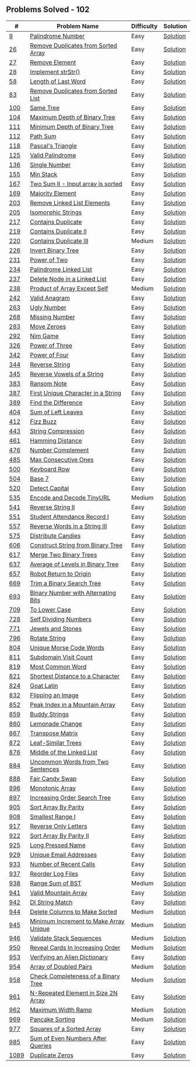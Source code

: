## Problems Solved - 102

| # | Problem Name | Difficulty | Solution |
| ---- | ------------ | ---------- | ----------- |  
| <a href="Easy/9 Palindrome Number/">9</a> |  <a href="Easy/9 Palindrome Number/Readme.md">Palindrome Number</a>| Easy | <a href="Easy/9 Palindrome Number/palindromeNumber.js">Solution</a> | 
| <a href="Easy/26  Remove Duplicates from Sorted Array/">26</a> |  <a href="Easy/26  Remove Duplicates from Sorted Array/Readme.md">Remove Duplicates from Sorted Array</a>| Easy | <a href="Easy/26  Remove Duplicates from Sorted Array/removeDuplicatesFromSortedArray.js">Solution</a> | 
| <a href="Easy/27  Remove Element/">27</a> |  <a href="Easy/27  Remove Element/Readme.md">Remove Element</a>| Easy | <a href="Easy/27  Remove Element/removeElement.js">Solution</a> | 
| <a href="Easy/28 Implement strStr()/">28</a> |  <a href="Easy/28 Implement strStr()/Readme.md">Implement strStr()</a>| Easy | <a href="Easy/28 Implement strStr()/implementStrstr().js">Solution</a> | 
| <a href="Easy/58  Length of Last Word/">58</a> |  <a href="Easy/58  Length of Last Word/Readme.md">Length of Last Word</a>| Easy | <a href="Easy/58  Length of Last Word/lengthOfLastWord.js">Solution</a> | 
| <a href="Easy/83 Remove Duplicates from Sorted List/">83</a> |  <a href="Easy/83 Remove Duplicates from Sorted List/Readme.md">Remove Duplicates from Sorted List</a>| Easy | <a href="Easy/83 Remove Duplicates from Sorted List/removeDuplicatesFromSortedList.js">Solution</a> | 
| <a href="Easy/100 Same Tree/">100</a> |  <a href="Easy/100 Same Tree/Readme.md">Same Tree</a>| Easy | <a href="Easy/100 Same Tree/sameTree.js">Solution</a> | 
| <a href="Easy/104 Maximum Depth of Binary Tree/">104</a> |  <a href="Easy/104 Maximum Depth of Binary Tree/Readme.md">Maximum Depth of Binary Tree</a>| Easy | <a href="Easy/104 Maximum Depth of Binary Tree/maximumDepthOfBinaryTree.js">Solution</a> | 
| <a href="Easy/111 Minimum Depth of Binary Tree/">111</a> |  <a href="Easy/111 Minimum Depth of Binary Tree/Readme.md">Minimum Depth of Binary Tree</a>| Easy | <a href="Easy/111 Minimum Depth of Binary Tree/minimumDepthOfBinaryTree.js">Solution</a> | 
| <a href="Easy/112 Path Sum/">112</a> |  <a href="Easy/112 Path Sum/Readme.md">Path Sum</a>| Easy | <a href="Easy/112 Path Sum/pathSum.js">Solution</a> | 
| <a href="Easy/118 Pascal's Triangle/">118</a> |  <a href="Easy/118 Pascal's Triangle/Readme.md">Pascal's Triangle</a>| Easy | <a href="Easy/118 Pascal's Triangle/pascal'sTriangle.js">Solution</a> | 
| <a href="Easy/125 Valid Palindrome/">125</a> |  <a href="Easy/125 Valid Palindrome/Readme.md">Valid Palindrome</a>| Easy | <a href="Easy/125 Valid Palindrome/validPalindrome.js">Solution</a> | 
| <a href="Easy/136 Single Number/">136</a> |  <a href="Easy/136 Single Number/Readme.md">Single Number</a>| Easy | <a href="Easy/136 Single Number/singleNumber.js">Solution</a> | 
| <a href="Easy/155 Min Stack/">155</a> |  <a href="Easy/155 Min Stack/Readme.md">Min Stack</a>| Easy | <a href="Easy/155 Min Stack/minStack.js">Solution</a> | 
| <a href="Easy/167 Two Sum II - Input array is sorted/">167</a> |  <a href="Easy/167 Two Sum II - Input array is sorted/Readme.md">Two Sum II - Input array is sorted</a>| Easy | <a href="Easy/167 Two Sum II - Input array is sorted/twoSumIiInputArrayIsSorted.js">Solution</a> | 
| <a href="Easy/169 Majority Element/">169</a> |  <a href="Easy/169 Majority Element/Readme.md">Majority Element</a>| Easy | <a href="Easy/169 Majority Element/majorityElement.js">Solution</a> | 
| <a href="Easy/203  Remove Linked List Elements/">203</a> |  <a href="Easy/203  Remove Linked List Elements/Readme.md">Remove Linked List Elements</a>| Easy | <a href="Easy/203  Remove Linked List Elements/removeLinkedListElements.js">Solution</a> | 
| <a href="Easy/205  Isomorphic Strings/">205</a> |  <a href="Easy/205  Isomorphic Strings/Readme.md">Isomorphic Strings</a>| Easy | <a href="Easy/205  Isomorphic Strings/isomorphicStrings.js">Solution</a> | 
| <a href="Easy/217  Contains Duplicate/">217</a> |  <a href="Easy/217  Contains Duplicate/Readme.md">Contains Duplicate</a>| Easy | <a href="Easy/217  Contains Duplicate/containsDuplicate.js">Solution</a> | 
| <a href="Easy/219  Contains Duplicate II/">219</a> |  <a href="Easy/219  Contains Duplicate II/Readme.md">Contains Duplicate II</a>| Easy | <a href="Easy/219  Contains Duplicate II/containsDuplicateIi.js">Solution</a> | 
| <a href="Medium/220  Contains Duplicate III/">220</a> |  <a href="Medium/220  Contains Duplicate III/Readme.md">Contains Duplicate III</a>| Medium | <a href="Medium/220  Contains Duplicate III/containsDuplicateIii.js">Solution</a> | 
| <a href="Easy/226 Invert Binary Tree/">226</a> |  <a href="Easy/226 Invert Binary Tree/Readme.md">Invert Binary Tree</a>| Easy | <a href="Easy/226 Invert Binary Tree/invertBinaryTree.js">Solution</a> | 
| <a href="Easy/231  Power of Two/">231</a> |  <a href="Easy/231  Power of Two/Readme.md">Power of Two</a>| Easy | <a href="Easy/231  Power of Two/powerOfTwo.js">Solution</a> | 
| <a href="Easy/234 Palindrome Linked List/">234</a> |  <a href="Easy/234 Palindrome Linked List/Readme.md">Palindrome Linked List</a>| Easy | <a href="Easy/234 Palindrome Linked List/palindromeLinkedList.js">Solution</a> | 
| <a href="Easy/237 Delete Node in a Linked List/">237</a> |  <a href="Easy/237 Delete Node in a Linked List/Readme.md">Delete Node in a Linked List</a>| Easy | <a href="Easy/237 Delete Node in a Linked List/deleteNodeInALinkedList.js">Solution</a> | 
| <a href="Medium/238  Product of Array Except Self/">238</a> |  <a href="Medium/238  Product of Array Except Self/Readme.md">Product of Array Except Self</a>| Medium | <a href="Medium/238  Product of Array Except Self/productOfArrayExceptSelf.js">Solution</a> | 
| <a href="Easy/242 Valid Anagram/">242</a> |  <a href="Easy/242 Valid Anagram/Readme.md">Valid Anagram</a>| Easy | <a href="Easy/242 Valid Anagram/validAnagram.js">Solution</a> | 
| <a href="Easy/263  Ugly Number/">263</a> |  <a href="Easy/263  Ugly Number/Readme.md">Ugly Number</a>| Easy | <a href="Easy/263  Ugly Number/uglyNumber.js">Solution</a> | 
| <a href="Easy/268 Missing Number/">268</a> |  <a href="Easy/268 Missing Number/Readme.md">Missing Number</a>| Easy | <a href="Easy/268 Missing Number/missingNumber.js">Solution</a> | 
| <a href="Easy/283  Move Zeroes/">283</a> |  <a href="Easy/283  Move Zeroes/Readme.md">Move Zeroes</a>| Easy | <a href="Easy/283  Move Zeroes/moveZeroes.js">Solution</a> | 
| <a href="Easy/292 Nim Game/">292</a> |  <a href="Easy/292 Nim Game/Readme.md">Nim Game</a>| Easy | <a href="Easy/292 Nim Game/nimGame.js">Solution</a> | 
| <a href="Easy/326  Power of Three/">326</a> |  <a href="Easy/326  Power of Three/Readme.md">Power of Three</a>| Easy | <a href="Easy/326  Power of Three/powerOfThree.js">Solution</a> | 
| <a href="Easy/342  Power of Four/">342</a> |  <a href="Easy/342  Power of Four/Readme.md">Power of Four</a>| Easy | <a href="Easy/342  Power of Four/powerOfFour.js">Solution</a> | 
| <a href="Easy/344 Reverse String/">344</a> |  <a href="Easy/344 Reverse String/Readme.md">Reverse String</a>| Easy | <a href="Easy/344 Reverse String/reverseString.js">Solution</a> | 
| <a href="Easy/345 Reverse Vowels of a String/">345</a> |  <a href="Easy/345 Reverse Vowels of a String/Readme.md">Reverse Vowels of a String</a>| Easy | <a href="Easy/345 Reverse Vowels of a String/reverseVowelsOfAString.js">Solution</a> | 
| <a href="Easy/383  Ransom Note/">383</a> |  <a href="Easy/383  Ransom Note/Readme.md">Ransom Note</a>| Easy | <a href="Easy/383  Ransom Note/ransomNote.js">Solution</a> | 
| <a href="Easy/387 First Unique Character in a String/">387</a> |  <a href="Easy/387 First Unique Character in a String/Readme.md">First Unique Character in a String</a>| Easy | <a href="Easy/387 First Unique Character in a String/firstUniqueCharacterInAString.js">Solution</a> | 
| <a href="Easy/389  Find the Difference/">389</a> |  <a href="Easy/389  Find the Difference/Readme.md">Find the Difference</a>| Easy | <a href="Easy/389  Find the Difference/findTheDifference.js">Solution</a> | 
| <a href="Easy/404 Sum of Left Leaves/">404</a> |  <a href="Easy/404 Sum of Left Leaves/Readme.md">Sum of Left Leaves</a>| Easy | <a href="Easy/404 Sum of Left Leaves/sumOfLeftLeaves.js">Solution</a> | 
| <a href="Easy/412 Fizz Buzz/">412</a> |  <a href="Easy/412 Fizz Buzz/Readme.md">Fizz Buzz</a>| Easy | <a href="Easy/412 Fizz Buzz/fizzBuzz.js">Solution</a> | 
| <a href="Easy/443 String Compression/">443</a> |  <a href="Easy/443 String Compression/Readme.md">String Compression</a>| Easy | <a href="Easy/443 String Compression/stringCompression.js">Solution</a> | 
| <a href="Easy/461  Hamming Distance/">461</a> |  <a href="Easy/461  Hamming Distance/Readme.md">Hamming Distance</a>| Easy | <a href="Easy/461  Hamming Distance/hammingDistance.js">Solution</a> | 
| <a href="Easy/476  Number Complement/">476</a> |  <a href="Easy/476  Number Complement/Readme.md">Number Complement</a>| Easy | <a href="Easy/476  Number Complement/numberComplement.js">Solution</a> | 
| <a href="Easy/485 Max Consecutive Ones/">485</a> |  <a href="Easy/485 Max Consecutive Ones/Readme.md">Max Consecutive Ones</a>| Easy | <a href="Easy/485 Max Consecutive Ones/maxConsecutiveOnes.js">Solution</a> | 
| <a href="Easy/500  Keyboard Row/">500</a> |  <a href="Easy/500  Keyboard Row/Readme.md">Keyboard Row</a>| Easy | <a href="Easy/500  Keyboard Row/keyboardRow.js">Solution</a> | 
| <a href="Easy/504  Base 7/">504</a> |  <a href="Easy/504  Base 7/Readme.md">Base 7</a>| Easy | <a href="Easy/504  Base 7/base7.js">Solution</a> | 
| <a href="Easy/520 Detect Capital/">520</a> |  <a href="Easy/520 Detect Capital/Readme.md">Detect Capital</a>| Easy | <a href="Easy/520 Detect Capital/detectCapital.js">Solution</a> | 
| <a href="Medium/535  Encode and Decode TinyURL/">535</a> |  <a href="Medium/535  Encode and Decode TinyURL/Readme.md">Encode and Decode TinyURL</a>| Medium | <a href="Medium/535  Encode and Decode TinyURL/encodeAndDecodeTinyurl.js">Solution</a> | 
| <a href="Easy/541 Reverse String II/">541</a> |  <a href="Easy/541 Reverse String II/Readme.md">Reverse String II</a>| Easy | <a href="Easy/541 Reverse String II/reverseStringIi.js">Solution</a> | 
| <a href="Easy/551 Student Attendance Record I/">551</a> |  <a href="Easy/551 Student Attendance Record I/Readme.md">Student Attendance Record I</a>| Easy | <a href="Easy/551 Student Attendance Record I/studentAttendanceRecordI.js">Solution</a> | 
| <a href="Easy/557 Reverse Words in a String III/">557</a> |  <a href="Easy/557 Reverse Words in a String III/Readme.md">Reverse Words in a String III</a>| Easy | <a href="Easy/557 Reverse Words in a String III/reverseWordsInAStringIii.js">Solution</a> | 
| <a href="Easy/575  Distribute Candies/">575</a> |  <a href="Easy/575  Distribute Candies/Readme.md">Distribute Candies</a>| Easy | <a href="Easy/575  Distribute Candies/distributeCandies.js">Solution</a> | 
| <a href="Easy/606  Construct String from Binary Tree/">606</a> |  <a href="Easy/606  Construct String from Binary Tree/Readme.md">Construct String from Binary Tree</a>| Easy | <a href="Easy/606  Construct String from Binary Tree/constructStringFromBinaryTree.js">Solution</a> | 
| <a href="Easy/617 Merge Two Binary Trees/">617</a> |  <a href="Easy/617 Merge Two Binary Trees/Readme.md">Merge Two Binary Trees</a>| Easy | <a href="Easy/617 Merge Two Binary Trees/mergeTwoBinaryTrees.js">Solution</a> | 
| <a href="Easy/637 Average of Levels in Binary Tree/">637</a> |  <a href="Easy/637 Average of Levels in Binary Tree/Readme.md">Average of Levels in Binary Tree</a>| Easy | <a href="Easy/637 Average of Levels in Binary Tree/averageOfLevelsInBinaryTree.js">Solution</a> | 
| <a href="Easy/657 Robot Return to Origin/">657</a> |  <a href="Easy/657 Robot Return to Origin/Readme.md">Robot Return to Origin</a>| Easy | <a href="Easy/657 Robot Return to Origin/robotReturnToOrigin.js">Solution</a> | 
| <a href="Easy/669  Trim a Binary Search Tree/">669</a> |  <a href="Easy/669  Trim a Binary Search Tree/Readme.md">Trim a Binary Search Tree</a>| Easy | <a href="Easy/669  Trim a Binary Search Tree/trimABinarySearchTree.js">Solution</a> | 
| <a href="Easy/693  Binary Number with Alternating Bits/">693</a> |  <a href="Easy/693  Binary Number with Alternating Bits/Readme.md">Binary Number with Alternating Bits</a>| Easy | <a href="Easy/693  Binary Number with Alternating Bits/binaryNumberWithAlternatingBits.js">Solution</a> | 
| <a href="Easy/709 To Lower Case/">709</a> |  <a href="Easy/709 To Lower Case/Readme.md">To Lower Case</a>| Easy | <a href="Easy/709 To Lower Case/toLowerCase.js">Solution</a> | 
| <a href="Easy/728  Self Dividing Numbers/">728</a> |  <a href="Easy/728  Self Dividing Numbers/Readme.md">Self Dividing Numbers</a>| Easy | <a href="Easy/728  Self Dividing Numbers/selfDividingNumbers.js">Solution</a> | 
| <a href="Easy/771 Jewels and Stones/">771</a> |  <a href="Easy/771 Jewels and Stones/Readme.md">Jewels and Stones</a>| Easy | <a href="Easy/771 Jewels and Stones/jewelsAndStones.js">Solution</a> | 
| <a href="Easy/796  Rotate String/">796</a> |  <a href="Easy/796  Rotate String/Readme.md">Rotate String</a>| Easy | <a href="Easy/796  Rotate String/rotateString.js">Solution</a> | 
| <a href="Easy/804 Unique Morse Code Words/">804</a> |  <a href="Easy/804 Unique Morse Code Words/Readme.md">Unique Morse Code Words</a>| Easy | <a href="Easy/804 Unique Morse Code Words/uniqueMorseCodeWords.js">Solution</a> | 
| <a href="Easy/811 Subdomain Visit Count/">811</a> |  <a href="Easy/811 Subdomain Visit Count/Readme.md">Subdomain Visit Count</a>| Easy | <a href="Easy/811 Subdomain Visit Count/subdomainVisitCount.js">Solution</a> | 
| <a href="Easy/819  Most Common Word/">819</a> |  <a href="Easy/819  Most Common Word/Readme.md">Most Common Word</a>| Easy | <a href="Easy/819  Most Common Word/mostCommonWord.js">Solution</a> | 
| <a href="Easy/821 Shortest Distance to a Character/">821</a> |  <a href="Easy/821 Shortest Distance to a Character/Readme.md">Shortest Distance to a Character</a>| Easy | <a href="Easy/821 Shortest Distance to a Character/shortestDistanceToACharacter.js">Solution</a> | 
| <a href="Easy/824 Goat Latin/">824</a> |  <a href="Easy/824 Goat Latin/Readme.md">Goat Latin</a>| Easy | <a href="Easy/824 Goat Latin/goatLatin.js">Solution</a> | 
| <a href="Easy/832 Flipping an Image/">832</a> |  <a href="Easy/832 Flipping an Image/Readme.md">Flipping an Image</a>| Easy | <a href="Easy/832 Flipping an Image/flippingAnImage.js">Solution</a> | 
| <a href="Easy/852 Peak Index in a Mountain Array/">852</a> |  <a href="Easy/852 Peak Index in a Mountain Array/Readme.md">Peak Index in a Mountain Array</a>| Easy | <a href="Easy/852 Peak Index in a Mountain Array/peakIndexInAMountainArray.js">Solution</a> | 
| <a href="Easy/859  Buddy Strings/">859</a> |  <a href="Easy/859  Buddy Strings/Readme.md">Buddy Strings</a>| Easy | <a href="Easy/859  Buddy Strings/buddyStrings.js">Solution</a> | 
| <a href="Easy/860  Lemonade Change/">860</a> |  <a href="Easy/860  Lemonade Change/Readme.md">Lemonade Change</a>| Easy | <a href="Easy/860  Lemonade Change/lemonadeChange.js">Solution</a> | 
| <a href="Easy/867  Transpose Matrix/">867</a> |  <a href="Easy/867  Transpose Matrix/Readme.md">Transpose Matrix</a>| Easy | <a href="Easy/867  Transpose Matrix/transposeMatrix.js">Solution</a> | 
| <a href="Easy/872 Leaf-Similar Trees/">872</a> |  <a href="Easy/872 Leaf-Similar Trees/Readme.md">Leaf-Similar Trees</a>| Easy | <a href="Easy/872 Leaf-Similar Trees/leafSimilarTrees.js">Solution</a> | 
| <a href="Easy/876 Middle of the Linked List/">876</a> |  <a href="Easy/876 Middle of the Linked List/Readme.md">Middle of the Linked List</a>| Easy | <a href="Easy/876 Middle of the Linked List/middleOfTheLinkedList.js">Solution</a> | 
| <a href="Easy/884 Uncommon Words from Two Sentences/">884</a> |  <a href="Easy/884 Uncommon Words from Two Sentences/Readme.md">Uncommon Words from Two Sentences</a>| Easy | <a href="Easy/884 Uncommon Words from Two Sentences/uncommonWordsFromTwoSentences.js">Solution</a> | 
| <a href="Easy/888 Fair Candy Swap/">888</a> |  <a href="Easy/888 Fair Candy Swap/Readme.md">Fair Candy Swap</a>| Easy | <a href="Easy/888 Fair Candy Swap/fairCandySwap.js">Solution</a> | 
| <a href="Easy/896 Monotonic Array/">896</a> |  <a href="Easy/896 Monotonic Array/Readme.md">Monotonic Array</a>| Easy | <a href="Easy/896 Monotonic Array/monotonicArray.js">Solution</a> | 
| <a href="Easy/897  Increasing Order Search Tree/">897</a> |  <a href="Easy/897  Increasing Order Search Tree/Readme.md">Increasing Order Search Tree</a>| Easy | <a href="Easy/897  Increasing Order Search Tree/increasingOrderSearchTree.js">Solution</a> | 
| <a href="Easy/905 Sort Array By Parity/">905</a> |  <a href="Easy/905 Sort Array By Parity/Readme.md">Sort Array By Parity</a>| Easy | <a href="Easy/905 Sort Array By Parity/sortArrayByParity.js">Solution</a> | 
| <a href="Easy/908  Smallest Range I/">908</a> |  <a href="Easy/908  Smallest Range I/Readme.md">Smallest Range I</a>| Easy | <a href="Easy/908  Smallest Range I/smallestRangeI.js">Solution</a> | 
| <a href="Easy/917 Reverse Only Letters/">917</a> |  <a href="Easy/917 Reverse Only Letters/Readme.md">Reverse Only Letters</a>| Easy | <a href="Easy/917 Reverse Only Letters/reverseOnlyLetters.js">Solution</a> | 
| <a href="Easy/922  Sort Array By Parity II/">922</a> |  <a href="Easy/922  Sort Array By Parity II/Readme.md">Sort Array By Parity II</a>| Easy | <a href="Easy/922  Sort Array By Parity II/sortArrayByParityIi.js">Solution</a> | 
| <a href="Easy/925 Long Pressed Name/">925</a> |  <a href="Easy/925 Long Pressed Name/Readme.md">Long Pressed Name</a>| Easy | <a href="Easy/925 Long Pressed Name/longPressedName.js">Solution</a> | 
| <a href="Easy/929 Unique Email Addresses/">929</a> |  <a href="Easy/929 Unique Email Addresses/Readme.md">Unique Email Addresses</a>| Easy | <a href="Easy/929 Unique Email Addresses/uniqueEmailAddresses.js">Solution</a> | 
| <a href="Easy/933 Number of Recent Calls/">933</a> |  <a href="Easy/933 Number of Recent Calls/Readme.md">Number of Recent Calls</a>| Easy | <a href="Easy/933 Number of Recent Calls/numberOfRecentCalls.js">Solution</a> | 
| <a href="Easy/937 Reorder Log Files/">937</a> |  <a href="Easy/937 Reorder Log Files/Readme.md">Reorder Log Files</a>| Easy | <a href="Easy/937 Reorder Log Files/reorderLogFiles.js">Solution</a> | 
| <a href="Medium/938  Range Sum of BST/">938</a> |  <a href="Medium/938  Range Sum of BST/Readme.md">Range Sum of BST</a>| Medium | <a href="Medium/938  Range Sum of BST/rangeSumOfBst.js">Solution</a> | 
| <a href="Easy/941  Valid Mountain Array/">941</a> |  <a href="Easy/941  Valid Mountain Array/Readme.md">Valid Mountain Array</a>| Easy | <a href="Easy/941  Valid Mountain Array/validMountainArray.js">Solution</a> | 
| <a href="Easy/942  DI String Match/">942</a> |  <a href="Easy/942  DI String Match/Readme.md">DI String Match</a>| Easy | <a href="Easy/942  DI String Match/diStringMatch.js">Solution</a> | 
| <a href="Medium/944  Delete Columns to Make Sorted/">944</a> |  <a href="Medium/944  Delete Columns to Make Sorted/Readme.md">Delete Columns to Make Sorted</a>| Medium | <a href="Medium/944  Delete Columns to Make Sorted/deleteColumnsToMakeSorted.js">Solution</a> | 
| <a href="Medium/945  Minimum Increment to Make Array Unique/">945</a> |  <a href="Medium/945  Minimum Increment to Make Array Unique/Readme.md">Minimum Increment to Make Array Unique</a>| Medium | <a href="Medium/945  Minimum Increment to Make Array Unique/minimumIncrementToMakeArrayUnique.js">Solution</a> | 
| <a href="Medium/946  Validate Stack Sequences/">946</a> |  <a href="Medium/946  Validate Stack Sequences/Readme.md">Validate Stack Sequences</a>| Medium | <a href="Medium/946  Validate Stack Sequences/validateStackSequences.js">Solution</a> | 
| <a href="Medium/950  Reveal Cards In Increasing Order/">950</a> |  <a href="Medium/950  Reveal Cards In Increasing Order/Readme.md">Reveal Cards In Increasing Order</a>| Medium | <a href="Medium/950  Reveal Cards In Increasing Order/revealCardsInIncreasingOrder.js">Solution</a> | 
| <a href="Easy/953  Verifying an Alien Dictionary/">953</a> |  <a href="Easy/953  Verifying an Alien Dictionary/Readme.md">Verifying an Alien Dictionary</a>| Easy | <a href="Easy/953  Verifying an Alien Dictionary/verifyingAnAlienDictionary.js">Solution</a> | 
| <a href="Medium/954  Array of Doubled Pairs/">954</a> |  <a href="Medium/954  Array of Doubled Pairs/Readme.md">Array of Doubled Pairs</a>| Medium | <a href="Medium/954  Array of Doubled Pairs/arrayOfDoubledPairs.js">Solution</a> | 
| <a href="Medium/958  Check Completeness of a Binary Tree/">958</a> |  <a href="Medium/958  Check Completeness of a Binary Tree/Readme.md">Check Completeness of a Binary Tree</a>| Medium | <a href="Medium/958  Check Completeness of a Binary Tree/checkCompletenessOfABinaryTree.js">Solution</a> | 
| <a href="Easy/961  N-Repeated Element in Size 2N Array/">961</a> |  <a href="Easy/961  N-Repeated Element in Size 2N Array/Readme.md">N-Repeated Element in Size 2N Array</a>| Easy | <a href="Easy/961  N-Repeated Element in Size 2N Array/nRepeatedElementInSize2nArray.js">Solution</a> | 
| <a href="Medium/962  Maximum Width Ramp/">962</a> |  <a href="Medium/962  Maximum Width Ramp/Readme.md">Maximum Width Ramp</a>| Medium | <a href="Medium/962  Maximum Width Ramp/maximumWidthRamp.js">Solution</a> | 
| <a href="Medium/969  Pancake Sorting/">969</a> |  <a href="Medium/969  Pancake Sorting/Readme.md">Pancake Sorting</a>| Medium | <a href="Medium/969  Pancake Sorting/pancakeSorting.js">Solution</a> | 
| <a href="Easy/977  Squares of a Sorted Array/">977</a> |  <a href="Easy/977  Squares of a Sorted Array/Readme.md">Squares of a Sorted Array</a>| Easy | <a href="Easy/977  Squares of a Sorted Array/squaresOfASortedArray.js">Solution</a> | 
| <a href="Easy/985  Sum of Even Numbers After Queries/">985</a> |  <a href="Easy/985  Sum of Even Numbers After Queries/Readme.md">Sum of Even Numbers After Queries</a>| Easy | <a href="Easy/985  Sum of Even Numbers After Queries/sumOfEvenNumbersAfterQueries.js">Solution</a> | 
| <a href="Easy/1089  Duplicate Zeros/">1089</a> |  <a href="Easy/1089  Duplicate Zeros/Readme.md">Duplicate Zeros</a>| Easy | <a href="Easy/1089  Duplicate Zeros/duplicateZeros.js">Solution</a> | 
